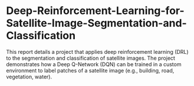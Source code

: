 # Deep-Reinforcement-Learning-for-Satellite-Image-Segmentation-and-Classification
 This report details a project that applies deep reinforcement learning (DRL) to the  segmentation and classification of satellite images. The project demonstrates how a Deep  Q-Network (DQN) can be trained in a custom environment to label patches of a satellite  image (e.g., building, road, vegetation, water).
